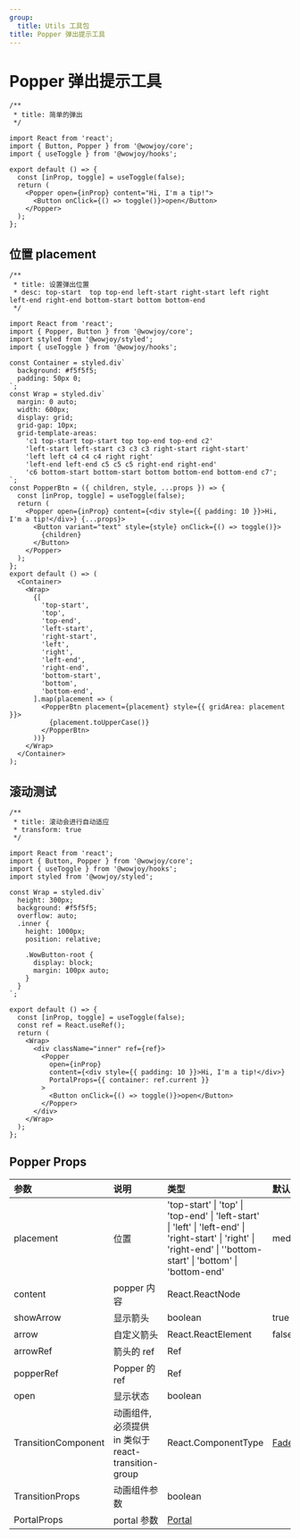 ```yaml
---
group:
  title: Utils 工具包
title: Popper 弹出提示工具
---
```


# Popper 弹出提示工具

```tsx
/**
 * title: 简单的弹出
 */

import React from 'react';
import { Button, Popper } from '@wowjoy/core';
import { useToggle } from '@wowjoy/hooks';

export default () => {
  const [inProp, toggle] = useToggle(false);
  return (
    <Popper open={inProp} content="Hi, I'm a tip!">
      <Button onClick={() => toggle()}>open</Button>
    </Popper>
  );
};
```

## 位置 placement

```tsx
/**
 * title: 设置弹出位置
 * desc: top-start  top top-end left-start right-start left right left-end right-end bottom-start bottom bottom-end
 */

import React from 'react';
import { Popper, Button } from '@wowjoy/core';
import styled from '@wowjoy/styled';
import { useToggle } from '@wowjoy/hooks';

const Container = styled.div`
  background: #f5f5f5;
  padding: 50px 0;
`;
const Wrap = styled.div`
  margin: 0 auto;
  width: 600px;
  display: grid;
  grid-gap: 10px;
  grid-template-areas:
    'c1 top-start top-start top top-end top-end c2'
    'left-start left-start c3 c3 c3 right-start right-start'
    'left left c4 c4 c4 right right'
    'left-end left-end c5 c5 c5 right-end right-end'
    'c6 bottom-start bottom-start bottom bottom-end bottom-end c7';
`;
const PopperBtn = ({ children, style, ...props }) => {
  const [inProp, toggle] = useToggle(false);
  return (
    <Popper open={inProp} content={<div style={{ padding: 10 }}>Hi, I'm a tip!</div>} {...props}>
      <Button variant="text" style={style} onClick={() => toggle()}>
        {children}
      </Button>
    </Popper>
  );
};
export default () => (
  <Container>
    <Wrap>
      {[
        'top-start',
        'top',
        'top-end',
        'left-start',
        'right-start',
        'left',
        'right',
        'left-end',
        'right-end',
        'bottom-start',
        'bottom',
        'bottom-end',
      ].map(placement => (
        <PopperBtn placement={placement} style={{ gridArea: placement }}>
          {placement.toUpperCase()}
        </PopperBtn>
      ))}
    </Wrap>
  </Container>
);
```

## 滚动测试

```tsx
/**
 * title: 滚动会进行自动适应
 * transform: true
 */

import React from 'react';
import { Button, Popper } from '@wowjoy/core';
import { useToggle } from '@wowjoy/hooks';
import styled from '@wowjoy/styled';

const Wrap = styled.div`
  height: 300px;
  background: #f5f5f5;
  overflow: auto;
  .inner {
    height: 1000px;
    position: relative;

    .WowButton-root {
      display: block;
      margin: 100px auto;
    }
  }
`;

export default () => {
  const [inProp, toggle] = useToggle(false);
  const ref = React.useRef();
  return (
    <Wrap>
      <div className="inner" ref={ref}>
        <Popper
          open={inProp}
          content={<div style={{ padding: 10 }}>Hi, I'm a tip!</div>}
          PortalProps={{ container: ref.current }}
        >
          <Button onClick={() => toggle()}>open</Button>
        </Popper>
      </div>
    </Wrap>
  );
};
```

## Popper Props

| 参数 | 说明 | 类型 | 默认值 |
| :-- | :-- | :-- | :-- |
| placement | 位置 | 'top-start' \| 'top' \| 'top-end' \| 'left-start' \| 'left' \| 'left-end' \| 'right-start' \| 'right' \| 'right-end' \| ''bottom-start' \| 'bottom' \| 'bottom-end' | medium |
| content | popper 内容 | React.ReactNode |
| showArrow | 显示箭头 | boolean | true |
| arrow | 自定义箭头 | React.ReactElement | false |
| arrowRef | 箭头的 ref | Ref |  |
| popperRef | Popper 的 ref | Ref |  |
| open | 显示状态 | boolean |  |
| TransitionComponent | 动画组件, 必须提供 in 类似于 react-transition-group | React.ComponentType | [Fade](/core/utils/transitions) |
| TransitionProps | 动画组件参数 | boolean |  |
| PortalProps | portal 参数 | [Portal](/core/utils/portal) |  |
